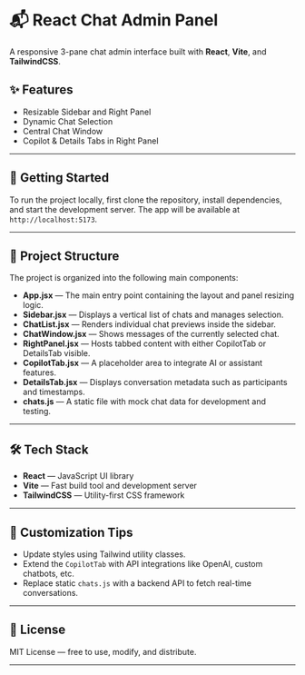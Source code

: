 # 📬 React Chat Admin Panel

A responsive 3-pane chat admin interface built with **React**, **Vite**, and **TailwindCSS**.

## ✨ Features

- Resizable Sidebar and Right Panel  
- Dynamic Chat Selection  
- Central Chat Window  
- Copilot & Details Tabs in Right Panel

---

## 🚀 Getting Started

To run the project locally, first clone the repository, install dependencies, and start the development server. The app will be available at `http://localhost:5173`.

---

## 🧱 Project Structure

The project is organized into the following main components:

- **App.jsx** — The main entry point containing the layout and panel resizing logic.
- **Sidebar.jsx** — Displays a vertical list of chats and manages selection.
- **ChatList.jsx** — Renders individual chat previews inside the sidebar.
- **ChatWindow.jsx** — Shows messages of the currently selected chat.
- **RightPanel.jsx** — Hosts tabbed content with either CopilotTab or DetailsTab visible.
- **CopilotTab.jsx** — A placeholder area to integrate AI or assistant features.
- **DetailsTab.jsx** — Displays conversation metadata such as participants and timestamps.
- **chats.js** — A static file with mock chat data for development and testing.

---

## 🛠 Tech Stack

- **React** — JavaScript UI library  
- **Vite** — Fast build tool and development server  
- **TailwindCSS** — Utility-first CSS framework  

---

## 🎨 Customization Tips

- Update styles using Tailwind utility classes.  
- Extend the `CopilotTab` with API integrations like OpenAI, custom chatbots, etc.  
- Replace static `chats.js` with a backend API to fetch real-time conversations.

---

## 📄 License

MIT License — free to use, modify, and distribute.

---

